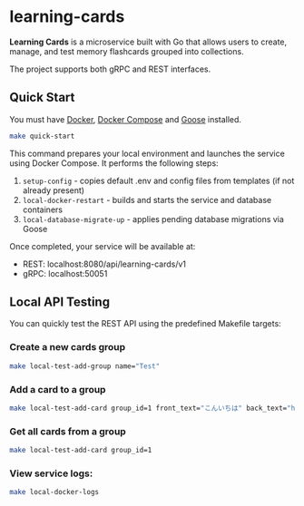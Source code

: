 # learning-cards

**Learning Cards** is a microservice built with Go that allows users to create, manage, and test memory flashcards grouped into collections.

The project supports both gRPC and REST interfaces.

## Quick Start

You must have [Docker](https://www.docker.com/), [Docker Compose](https://docs.docker.com/compose/) and [Goose](https://github.com/pressly/goose) installed.

```bash
make quick-start
```

This command prepares your local environment and launches the service using Docker Compose.
It performs the following steps:

1. `setup-config` - copies default .env and config files from templates (if not already present)
2. `local-docker-restart` - builds and starts the service and database containers
3. `local-database-migrate-up` - applies pending database migrations via Goose

Once completed, your service will be available at:
- REST:  localhost:8080/api/learning-cards/v1
- gRPC:  localhost:50051

## Local API Testing
You can quickly test the REST API using the predefined Makefile targets:

### Create a new cards group
```bash
make local-test-add-group name="Test"
```

### Add a card to a group
```bash
make local-test-add-card group_id=1 front_text="こんいちは" back_text="hello" 
```

### Get all cards from a group
```bash
make local-test-add-card group_id=1
```

### View service logs:

```bash
make local-docker-logs
```
